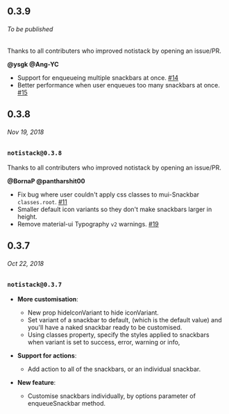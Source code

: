 ## 0.3.9
###### To be published

Thanks to all contributers who improved notistack by opening an issue/PR.

**@ysgk @Ang-YC**
* Support for enqueueing multiple snackbars at once. [#14](https://github.com/iamhosseindhv/notistack/issues/14)
* Better performance when user enqueues too many snackbars at once. [#15](https://github.com/iamhosseindhv/notistack/pull/15)


## 0.3.8
###### Nov 19, 2018

### `notistack@0.3.8`
Thanks to all contributers who improved notistack by opening an issue/PR. 

**@BornaP @pantharshit00**
* Fix bug where user couldn't apply css classes to mui-Snackbar `classes.root`. [#11](https://github.com/iamhosseindhv/notistack/issues/11)
* Smaller default icon variants so they don't make snackbars larger in height.
* Remove material-ui Typography `v2` warnings. [#19](https://github.com/iamhosseindhv/notistack/issues/19)

## 0.3.7
###### Oct 22, 2018

### `notistack@0.3.7`
* **More customisation**: 
  * New prop hideIconVariant to hide iconVariant.
  * Set variant of a snackbar to default, (which is the default value) and you'll have a naked snackbar ready to be customised.
  * Using classes property, specify the styles applied to snackbars when variant is set to success, error, warning or info,

* **Support for actions**:
  * Add action to all of the snackbars, or an individual snackbar.

* **New feature**:
  * Customise snackbars individually, by options parameter of enqueueSnackbar method.

